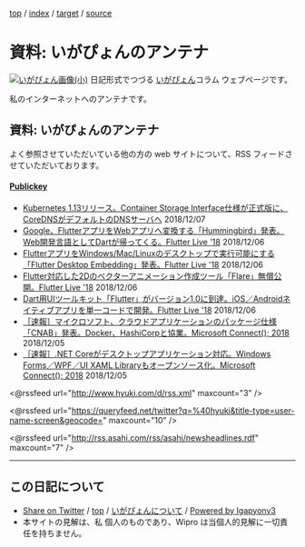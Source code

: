 [top](../index.html) / [index](index.html) / [target](http://www.igapyon.jp/igapyon/diary/memo/memoantenna.html) / [source](https://github.com/igapyon/diary/blob/master/memo/memoantenna.src.md) 

資料: いがぴょんのアンテナ
=====================================================================================================
[![いがぴょん画像(小)](http://www.igapyon.jp/igapyon/diary/images/iga200306s.jpg "いがぴょん")](http://www.igapyon.jp/igapyon/diary/memo/memoigapyon.html) 日記形式でつづる [いがぴょん](http://www.igapyon.jp/igapyon/diary/memo/memoigapyon.html)コラム ウェブページです。

私のインターネットへのアンテナです。


## 資料: いがぴょんのアンテナ

よく参照させていただいている他の方の web サイトについて、RSS フィードさせていただいております。


#### [Publickey](https://www.publickey1.jp/)

* [Kubernetes 1.13リリース。Container Storage Interface仕様が正式版に、CoreDNSがデフォルトのDNSサーバへ](https://www.publickey1.jp/blog/18/kubernetes_113container_storage_interfacecorednsdns.html) 2018/12/07
* [Google、FlutterアプリをWebアプリへ変換する「Hummingbird」発表。Web開発言語としてDartが帰ってくる。Flutter Live &apos;18](https://www.publickey1.jp/blog/18/googleflutterwebhummingbirdwebdartflutter_live_18.html) 2018/12/06
* [FlutterアプリをWindows/Mac/Linuxのデスクトップで実行可能にする「Flutter Desktop Embedding」発表。Flutter Live &apos;18](https://www.publickey1.jp/blog/18/flutterwindowsmaclinuxflutter_desktop_embeddingflutter_live_18.html) 2018/12/06
* [Flutter対応した2Dのベクターアニメーション作成ツール「Flare」無償公開。Flutter Live &apos;18](https://www.publickey1.jp/blog/18/flutter2dflareflutter_live_18.html) 2018/12/06
* [Dart用UIツールキット「Flutter」がバージョン1.0に到達。iOS／Androidネイティブアプリを単一コードで開発。Flutter Live &apos;18](https://www.publickey1.jp/blog/18/dartuiflutter10iosandroidflutter_live_18.html) 2018/12/06
* [［速報］マイクロソフト、クラウドアプリケーションのパッケージ仕様「CNAB」発表。Docker、HashiCorpと協業。Microsoft Connect(); 2018](https://www.publickey1.jp/blog/18/cnabdockerhashicorpmicrosoft_connect_2018.html) 2018/12/05
* [［速報］.NET Coreがデスクトップアプリケーション対応。Windows Forms／WPF／UI XAML Libraryもオープンソース化。Microsoft Connect(); 2018](https://www.publickey1.jp/blog/18/net_corewindows_formswpfui_xaml_librarymicrosoft_connect_2018.html) 2018/12/05


<@rssfeed url="http://www.hyuki.com/d/rss.xml" maxcount="3" />

<@rssfeed url="https://queryfeed.net/twitter?q=%40hyuki&title-type=user-name-screen&geocode=" maxcount="10" />

<@rssfeed url="http://rss.asahi.com/rss/asahi/newsheadlines.rdf" maxcount="7" />

----------------------------------------------------------------------------------------------------

## この日記について

* [Share on Twitter](https://twitter.com/intent/tweet?hashtags=igapyon%2Cdiary%2C%E3%81%84%E3%81%8C%E3%81%B4%E3%82%87%E3%82%93&text=%E8%B3%87%E6%96%99%3A+%E3%81%84%E3%81%8C%E3%81%B4%E3%82%87%E3%82%93%E3%81%AE%E3%82%A2%E3%83%B3%E3%83%86%E3%83%8A&url=http%3A%2F%2Fwww.igapyon.jp%2Figapyon%2Fdiary%2Fmemo%2Fmemoantenna.html) / [top](../index.html) / [いがぴょんについて](http://www.igapyon.jp/igapyon/diary/memo/memoigapyon.html) / [Powered by Igapyonv3](https://github.com/igapyon/igapyonv3)
* 本サイトの見解は、私 個人のものであり、Wipro は当個人的見解に一切責任を持ちません。 
